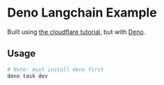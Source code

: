 # Deno Langchain Example

Built using [the cloudflare tutorial](https://blog.cloudflare.com/langchain-and-cloudflare/), but with [Deno](https://deno.com/runtime).

## Usage

```bash
# Note: must install deno first
deno task dev
```